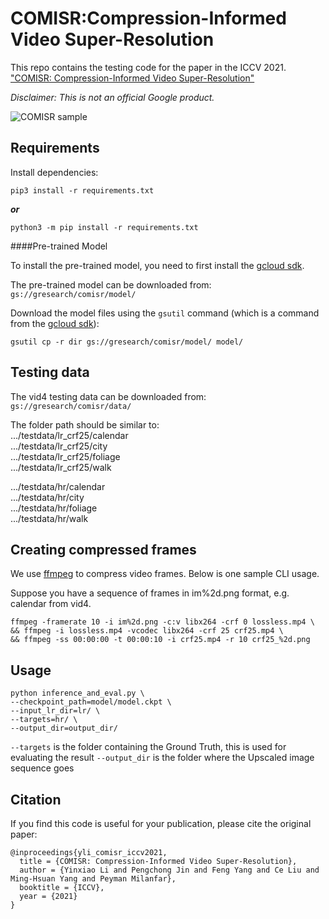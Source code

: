 # COMISR:Compression-Informed Video Super-Resolution

This repo contains the testing code for the paper in the ICCV 2021.
["COMISR: Compression-Informed Video Super-Resolution"](https://arxiv.org/abs/2105.01237)

*Disclaimer: This is not an official Google product.*

![COMISR sample](resources/comisr.png)

## Requirements

Install dependencies:
```
pip3 install -r requirements.txt
```
***or***
```
python3 -m pip install -r requirements.txt
```

####Pre-trained Model

To install the pre-trained model, you need to first install the [gcloud sdk](https://cloud.google.com/sdk/docs/install).

The pre-trained model can be downloaded from: `gs://gresearch/comisr/model/`

Download the model files using the `gsutil` command (which is a command from the [gcloud sdk](https://cloud.google.com/sdk/docs/install)):
```shell
gsutil cp -r dir gs://gresearch/comisr/model/ model/
```

## Testing data

The vid4 testing data can be downloaded from: `gs://gresearch/comisr/data/`

The folder path should be similar to:\
.../testdata/lr_crf25/calendar\
.../testdata/lr_crf25/city\
.../testdata/lr_crf25/foliage\
.../testdata/lr_crf25/walk

.../testdata/hr/calendar\
.../testdata/hr/city\
.../testdata/hr/foliage\
.../testdata/hr/walk

## Creating compressed frames
We use [ffmpeg](https://www.ffmpeg.org/) to compress video frames. Below is one sample CLI usage.

Suppose you have a sequence of frames in im%2d.png format, e.g. calendar from vid4.

```shell
ffmpeg -framerate 10 -i im%2d.png -c:v libx264 -crf 0 lossless.mp4 \
&& ffmpeg -i lossless.mp4 -vcodec libx264 -crf 25 crf25.mp4 \
&& ffmpeg -ss 00:00:00 -t 00:00:10 -i crf25.mp4 -r 10 crf25_%2d.png
```

## Usage
```shell
python inference_and_eval.py \
--checkpoint_path=model/model.ckpt \
--input_lr_dir=lr/ \
--targets=hr/ \
--output_dir=output_dir/
```

`--targets` is the folder containing the Ground Truth, this is used for evaluating the result
`--output_dir` is the folder where the Upscaled image sequence goes

## Citation
If you find this code is useful for your publication, please cite the original paper:
```
@inproceedings{yli_comisr_iccv2021,
  title = {COMISR: Compression-Informed Video Super-Resolution},
  author = {Yinxiao Li and Pengchong Jin and Feng Yang and Ce Liu and Ming-Hsuan Yang and Peyman Milanfar},
  booktitle = {ICCV},
  year = {2021}
}
```



